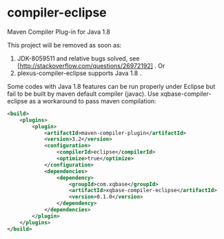compiler-eclipse
================

Maven Compiler Plug-in for Java 1.8

This project will be removed as soon as:<br>
1. JDK-8059511 and relative bugs solved, see [http://stackoverflow.com/questions/26972192] . Or<br>
2. plexus-compiler-eclipse supports Java 1.8 .

Some codes with Java 1.8 features can be run properly under Eclipse but fail to be built by maven
default compiler (javac). Use xqbase-compiler-eclipse as a workaround to pass maven compilation:

```xml
<build>
    <plugins>
        <plugin>
            <artifactId>maven-compiler-plugin</artifactId>
            <version>3.2</version>
            <configuration>
                <compilerId>eclipse</compilerId>
                <optimize>true</optimize>
            </configuration>
            <dependencies>
                <dependency>
                    <groupId>com.xqbase</groupId>
                    <artifactId>xqbase-compiler-eclipse</artifactId>
                    <version>0.1.0</version>
                </dependency>
            </dependencies>
        </plugin>
    </plugins>
</build>
```